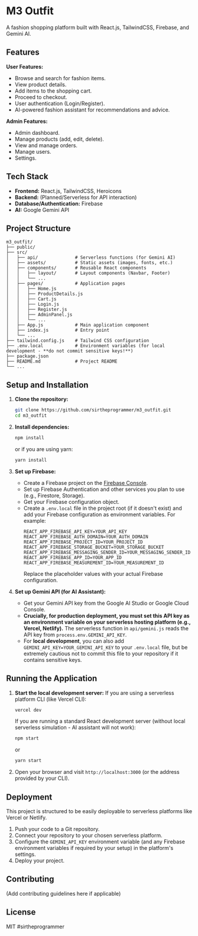 # M3 Outfit

A fashion shopping platform built with React.js, TailwindCSS, Firebase, and Gemini AI.

## Features

**User Features:**

- Browse and search for fashion items.
- View product details.
- Add items to the shopping cart.
- Proceed to checkout.
- User authentication (Login/Register).
- AI-powered fashion assistant for recommendations and advice.

**Admin Features:**

- Admin dashboard.
- Manage products (add, edit, delete).
- View and manage orders.
- Manage users.
- Settings.

## Tech Stack

- **Frontend:** React.js, TailwindCSS, Heroicons
- **Backend:** (Planned/Serverless for API interaction)
- **Database/Authentication:** Firebase
- **AI:** Google Gemini API

## Project Structure

```
m3_outfit/
├── public/
├── src/
│   ├── api/              # Serverless functions (for Gemini AI)
│   ├── assets/           # Static assets (images, fonts, etc.)
│   ├── components/       # Reusable React components
│   │   ├── layout/       # Layout components (Navbar, Footer)
│   │   └── ...
│   ├── pages/            # Application pages
│   │   ├── Home.js
│   │   ├── ProductDetails.js
│   │   ├── Cart.js
│   │   ├── Login.js
│   │   ├── Register.js
│   │   ├── AdminPanel.js
│   │   └── ...
│   ├── App.js            # Main application component
│   ├── index.js          # Entry point
│   └── ...
├── tailwind.config.js    # Tailwind CSS configuration
├── .env.local            # Environment variables (for local development - **do not commit sensitive keys!**)
├── package.json
├── README.md             # Project README
└── ...
```

## Setup and Installation

1.  **Clone the repository:**
    ```bash
    git clone https://github.com/sirtheprogrammer/m3_outfit.git
    cd m3_outfit
    ```

2.  **Install dependencies:**
    ```bash
    npm install
    ```
    or if you are using yarn:
    ```bash
    yarn install
    ```

3.  **Set up Firebase:**
    - Create a Firebase project on the [Firebase Console](https://console.firebase.google.com/).
    - Set up Firebase Authentication and other services you plan to use (e.g., Firestore, Storage).
    - Get your Firebase configuration object.
    - Create a `.env.local` file in the project root (if it doesn't exist) and add your Firebase configuration as environment variables. For example:
      ```env
      REACT_APP_FIREBASE_API_KEY=YOUR_API_KEY
      REACT_APP_FIREBASE_AUTH_DOMAIN=YOUR_AUTH_DOMAIN
      REACT_APP_FIREBASE_PROJECT_ID=YOUR_PROJECT_ID
      REACT_APP_FIREBASE_STORAGE_BUCKET=YOUR_STORAGE_BUCKET
      REACT_APP_FIREBASE_MESSAGING_SENDER_ID=YOUR_MESSAGING_SENDER_ID
      REACT_APP_FIREBASE_APP_ID=YOUR_APP_ID
      REACT_APP_FIREBASE_MEASUREMENT_ID=YOUR_MEASUREMENT_ID
      ```
      Replace the placeholder values with your actual Firebase configuration.

4.  **Set up Gemini API (for AI Assistant):**
    - Get your Gemini API key from the Google AI Studio or Google Cloud Console.
    - **Crucially, for production deployment, you must set this API key as an environment variable on your serverless hosting platform (e.g., Vercel, Netlify).** The serverless function in `api/gemini.js` reads the API key from `process.env.GEMINI_API_KEY`.
    - For **local development**, you can also add `GEMINI_API_KEY=YOUR_GEMINI_API_KEY` to your `.env.local` file, but be extremely cautious not to commit this file to your repository if it contains sensitive keys.

## Running the Application

1.  **Start the local development server:**
    If you are using a serverless platform CLI (like Vercel CLI):
    ```bash
    vercel dev
    ```
    If you are running a standard React development server (without local serverless simulation - AI assistant will not work):  
    ```bash
    npm start
    ```
    or
    ```bash
    yarn start
    ```

2.  Open your browser and visit `http://localhost:3000` (or the address provided by your CLI).

## Deployment

This project is structured to be easily deployable to serverless platforms like Vercel or Netlify.

1.  Push your code to a Git repository.
2.  Connect your repository to your chosen serverless platform.
3.  Configure the `GEMINI_API_KEY` environment variable (and any Firebase environment variables if required by your setup) in the platform's settings.
4.  Deploy your project.

## Contributing

(Add contributing guidelines here if applicable)

## License

MIT
#sirtheprogrammer
